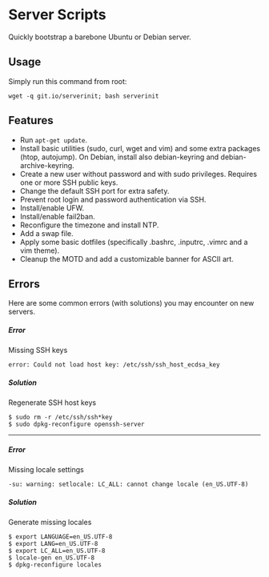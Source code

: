 # Server Scripts
Quickly bootstrap a barebone Ubuntu or Debian server. 

## Usage
Simply run this command from root:

    wget -q git.io/serverinit; bash serverinit

## Features

* Run `apt-get update`.
* Install basic utilities (sudo, curl, wget and vim) and some extra packages (htop, autojump). On Debian, install also debian-keyring and debian-archive-keyring.
* Create a new user without password and with sudo privileges. Requires one or more SSH public keys.
* Change the default SSH port for extra safety.
* Prevent root login and password authentication via SSH.
* Install/enable UFW.
* Install/enable fail2ban.
* Reconfigure the timezone and install NTP.
* Add a swap file.
* Apply some basic dotfiles (specifically .bashrc, .inputrc, .vimrc and a vim theme).
* Cleanup the MOTD and add a customizable banner for ASCII art.

## Errors
Here are some common errors (with solutions) you may encounter on new servers.

##### Error
Missing SSH keys

    error: Could not load host key: /etc/ssh/ssh_host_ecdsa_key

##### Solution
Regenerate SSH host keys

    $ sudo rm -r /etc/ssh/ssh*key
    $ sudo dpkg-reconfigure openssh-server

***
##### Error
Missing locale settings

    -su: warning: setlocale: LC_ALL: cannot change locale (en_US.UTF-8)

##### Solution
Generate missing locales

    $ export LANGUAGE=en_US.UTF-8
    $ export LANG=en_US.UTF-8
    $ export LC_ALL=en_US.UTF-8
    $ locale-gen en_US.UTF-8
    $ dpkg-reconfigure locales
